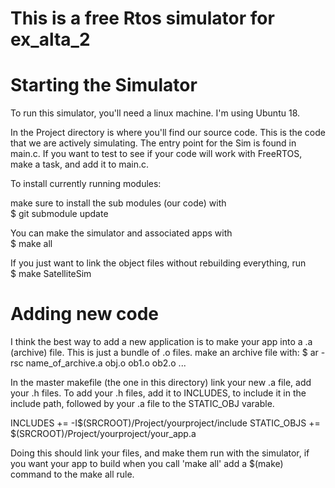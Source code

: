 # This is a free Rtos simulator for ex_alta_2


# Starting the Simulator

To run this simulator, you'll need a linux machine. I'm using Ubuntu 18.

In the Project directory is where you'll find our source code. This is the code that
we are actively simulating. The entry point for the Sim is found in main.c. 
If you want to test to see if your code will work with FreeRTOS, make a task, and
add it to main.c.

To install currently running modules:

make sure to install the sub modules (our code) with  
$ git submodule update

You can make the simulator and associated apps with  
$ make all

If you just want to link the object files without rebuilding everything, run  
$ make SatelliteSim



# Adding new code

I think the best way to add a new application is to make your app into a .a (archive) file. This is just
a bundle of .o files. make an archive file with: 
    $ ar -rsc name_of_archive.a obj.o ob1.o ob2.o ...

In the master makefile (the one in this directory) link your new .a file,
add your .h files. To add your .h files, add it to INCLUDES, to include it in the
include path, followed by your .a file to the STATIC_OBJ varable.

INCLUDES		+= -I$(SRCROOT)/Project/yourproject/include
STATIC_OBJS  	+= $(SRCROOT)/Project/yourproject/your_app.a

Doing this should link your files, and make them run with the simulator, if you want
your app to build when you call 'make all' add a $(make) command to the make all rule.
